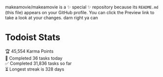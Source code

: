 makeamovie/makeamovie is a ✨ special ✨ repository because its `README.md` (this file) appears on your GitHub profile.
You can click the Preview link to take a look at your changes. darn right ya can

# Todoist Stats

<!-- TODO-IST:START -->
🏆  45,554 Karma Points           
🌸  Completed 36 tasks today           
✅  Completed 31,836 tasks so far           
⏳  Longest streak is 328 days
<!-- TODO-IST:END -->